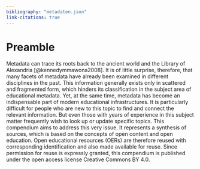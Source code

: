 ```yaml
---
bibliography: "metadaten.json"  
link-citations: true
---
```


# Preamble

Metadata can trace its roots back to the ancient world and the Library of Alexandria [@kennedymmawona2008]. It is of little surprise, therefore, that many facets of metadata have already been examined in different disciplines in the past. This information generally exists only in scattered and fragmented form, which hinders its classification in the subject area of educational metadata. Yet, at the same time, metadata has become an indispensable part of modern educational infrastructures. It is particularly difficult for people who are new to this topic to find and connect the relevant information. But even those with years of experience in this subject matter frequently wish to look up or update specific topics. This compendium aims to address this very issue. It represents a synthesis of sources, which is based on the concepts of open content and open education. Open educational resources (OERs) are therefore reused with corresponding identification and also made available for reuse. Since permission for reuse is expressly granted, this compendium is published under the open access license Creative Commons BY 4.0.